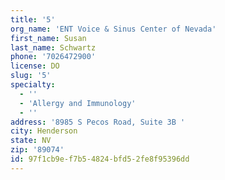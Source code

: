 ```yaml
---
title: '5'
org_name: 'ENT Voice & Sinus Center of Nevada'
first_name: Susan
last_name: Schwartz
phone: '7026472900'
license: DO
slug: '5'
specialty:
  - ''
  - 'Allergy and Immunology'
  - ''
address: '8985 S Pecos Road, Suite 3B '
city: Henderson
state: NV
zip: '89074'
id: 97f1cb9e-f7b5-4824-bfd5-2fe8f95396dd
---
```

